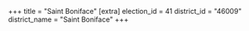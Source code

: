+++
title = "Saint Boniface"
[extra]
election_id = 41
district_id = "46009"
district_name = "Saint Boniface"
+++
